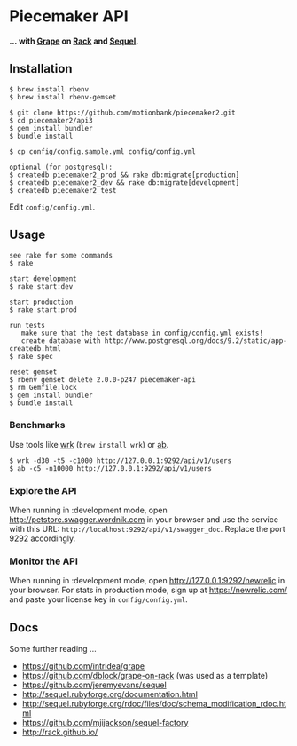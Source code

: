 # Piecemaker API

__... with [Grape](https://github.com/intridea/grape) on [Rack](http://rack.github.io/) and [Sequel](https://github.com/jeremyevans/sequel).__


## Installation

```
$ brew install rbenv
$ brew install rbenv-gemset

$ git clone https://github.com/motionbank/piecemaker2.git
$ cd piecemaker2/api3
$ gem install bundler
$ bundle install

$ cp config/config.sample.yml config/config.yml

optional (for postgresql):
$ createdb piecemaker2_prod && rake db:migrate[production]
$ createdb piecemaker2_dev && rake db:migrate[development]
$ createdb piecemaker2_test
```

Edit ```config/config.yml```.

## Usage
```
see rake for some commands
$ rake

start development
$ rake start:dev

start production
$ rake start:prod

run tests 
   make sure that the test database in config/config.yml exists!
   create database with http://www.postgresql.org/docs/9.2/static/app-createdb.html
$ rake spec

reset gemset
$ rbenv gemset delete 2.0.0-p247 piecemaker-api
$ rm Gemfile.lock
$ gem install bundler
$ bundle install
```

### Benchmarks

Use tools like [wrk](https://github.com/wg/wrk) (```brew install wrk```) or
[ab](http://httpd.apache.org/docs/2.2/programs/ab.html).

```
$ wrk -d30 -t5 -c1000 http://127.0.0.1:9292/api/v1/users
$ ab -c5 -n10000 http://127.0.0.1:9292/api/v1/users
```

### Explore the API
When running in :development mode, open http://petstore.swagger.wordnik.com
in your browser and use the service with this URL:
```http://localhost:9292/api/v1/swagger_doc```. Replace the port 9292 accordingly.

### Monitor the API
When running in :development mode, open http://127.0.0.1:9292/newrelic
in your browser. For stats in production mode, sign up at 
https://newrelic.com/ and paste your license key in ```config/config.yml```.


## Docs

Some further reading ...

 * https://github.com/intridea/grape
 * https://github.com/dblock/grape-on-rack (was used as a template)
 * https://github.com/jeremyevans/sequel
 * http://sequel.rubyforge.org/documentation.html
 * http://sequel.rubyforge.org/rdoc/files/doc/schema_modification_rdoc.html
 * https://github.com/mjijackson/sequel-factory
 * http://rack.github.io/